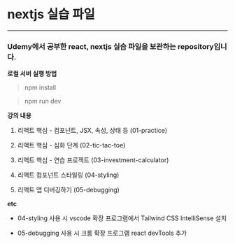 # nextjs 실습 파일

---

### Udemy에서 공부한 react, nextjs 실습 파일을 보관하는 repository입니다.

**로컬 서버 실행 방법**

> npm install

> npm run dev

**강의 내용**

1. 리액트 핵심 - 컴포넌트, JSX, 속성, 상태 등 (01-practice)

2. 리액트 핵심 - 심화 단계 (02-tic-tac-toe)

3. 리액트 핵심 - 연습 프로젝트 (03-investment-calculator)

4. 리액트 컴포넌트 스타일링 (04-styling)

5. 리액트 앱 디버깅하기 (05-debugging)

**etc**

- 04-styling 사용 시 vscode 확장 프로그램에서 Tailwind CSS IntelliSense 설치

- 05-debugging 사용 시 크롬 확장 프로그램 react devTools 추가
